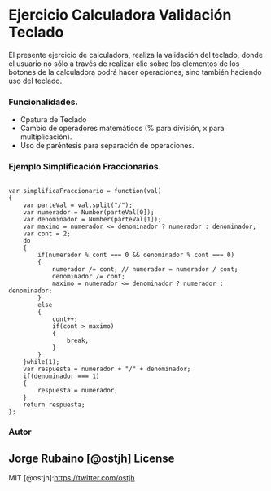 # Ejercicio Calculadora Validación Teclado

El presente ejercicio de calculadora, realiza la validación del teclado, donde el usuario no sólo a través de realizar clic sobre los elementos de los botones de la calculadora podrá hacer operaciones, sino también haciendo uso del teclado.


### Funcionalidades.

* Cpatura de Teclado
* Cambio de operadores matemáticos (% para división, x para multiplicación).
* Uso de paréntesis para separación de operaciones.

### Ejemplo Simplificación Fraccionarios.

<pre><code>
var simplificaFraccionario = function(val)
{
	var parteVal = val.split("/");
	var numerador = Number(parteVal[0]);
	var denominador = Number(parteVal[1]);
	var maximo = numerador <= denominador ? numerador : denominador;
	var cont = 2;
	do
	{
		if(numerador % cont === 0 && denominador % cont === 0)
		{
			numerador /= cont; // numerador = numerador / cont;
			denominador /= cont;
			maximo = numerador <= denominador ? numerador : denominador;
		}
		else
		{
			cont++;
			if(cont > maximo)
			{
				break;
			}
		}
	}while(1);
	var respuesta = numerador + "/" + denominador;
	if(denominador === 1)
	{
		respuesta = numerador;
	}
	return respuesta;
};
</code></pre>


### Autor
Jorge Rubaino [@ostjh]
License
----
MIT
[@ostjh]:https://twitter.com/ostjh
